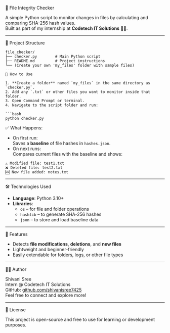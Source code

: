 🔐 File Integrity Checker

A simple Python script to monitor changes in files by calculating and comparing SHA-256 hash values.  
Built as part of my internship at **Codetech IT Solutions** 🧑‍💻.

---
📁 Project Structure

```
file_checker/
├── checker.py        # Main Python script
├── README.md         # Project instructions
└── (Create your own 'my_files' folder with sample files)
---
🚀 How to Use

1. **Create a folder** named `my_files` in the same directory as `checker.py`.
2. Add any `.txt` or other files you want to monitor inside that folder.
3. Open Command Prompt or terminal.
4. Navigate to the script folder and run:

```bash
python checker.py
```

✅ What Happens:

- On first run:  
  Saves a **baseline** of file hashes in `hashes.json`.
- On next runs:  
  Compares current files with the baseline and shows:

```
⚠️ Modified file: test1.txt
❌ Deleted file: test2.txt
🆕 New file added: notes.txt
```

---

🛠 Technologies Used

- **Language**: Python 3.10+
- **Libraries**:  
  - `os` – for file and folder operations  
  - `hashlib` – to generate SHA-256 hashes  
  - `json` – to store and load baseline data

---

📌 Features

- Detects **file modifications**, **deletions**, and **new files**
- Lightweight and beginner-friendly
- Easily extendable for folders, logs, or other file types

---

🙋‍♀️ Author

Shivani Sree  
Intern @ Codetech IT Solutions  
GitHub: [github.com/shivanisree7425](https://github.com/shivanisree7425)  
Feel free to connect and explore more!

---

📄 License

This project is open-source and free to use for learning or development purposes.
